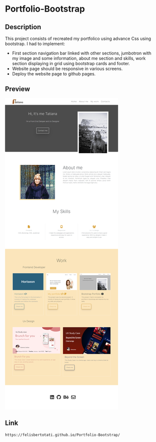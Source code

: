 # Portfolio-Bootstrap
## Description
This project consists of recreated my portfolico using advance Css using bootstrap. I had to implement:
* First section navigation bar linked with other sections, jumbotron with my image and some information, about me section and skills, work section displaying in grid using bootstrap cards and footer. 
* Website page should be responsive in various screens. 
* Deploy the website page to github pages.

## Preview 

 ![alt text](https://github.com/felisbertotati/Portfolio-Bootstrap/blob/main/assets/images/screenshot.png?raw=true)
 
 ## Link
    
    https://felisbertotati.github.io/Portfolio-Bootstrap/
